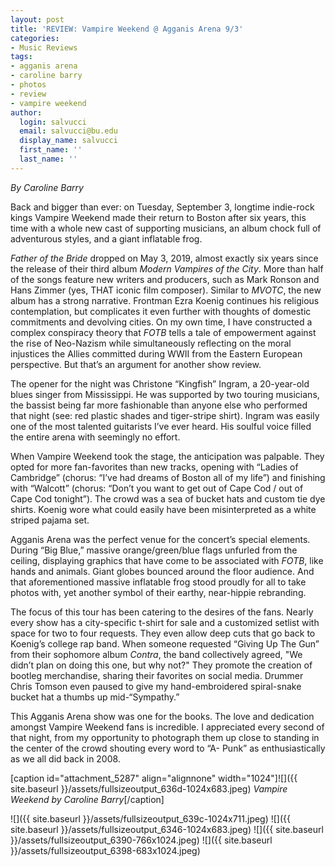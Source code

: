 ```yaml
---
layout: post
title: 'REVIEW: Vampire Weekend @ Agganis Arena 9/3'
categories:
- Music Reviews
tags:
- agganis arena
- caroline barry
- photos
- review
- vampire weekend
author:
  login: salvucci
  email: salvucci@bu.edu
  display_name: salvucci
  first_name: ''
  last_name: ''
---
```

_By Caroline Barry_

Back and bigger than ever: on Tuesday, September 3, longtime indie-rock kings Vampire Weekend made their return to Boston after six years, this time with a whole new cast of supporting musicians, an album chock full of adventurous styles, and a giant inflatable frog.

_Father of the Bride_ dropped on May 3, 2019, almost exactly six years since the release of their third album _Modern Vampires of the City_. More than half of the songs feature new writers and producers, such as Mark Ronson and Hans Zimmer (yes, THAT iconic film composer). Similar to _MVOTC_, the new album has a strong narrative. Frontman Ezra Koenig continues his religious contemplation, but complicates it even further with thoughts of domestic commitments and devolving cities. On my own time, I have constructed a complex conspiracy theory that _FOTB_ tells a tale of empowerment against the rise of Neo-Nazism while simultaneously reflecting on the moral injustices the Allies committed during WWII from the Eastern European perspective. But that’s an argument for another show review.

The opener for the night was Christone “Kingfish” Ingram, a 20-year-old blues singer from Mississippi. He was supported by two touring musicians, the bassist being far more fashionable than anyone else who performed that night (see: red plastic shades and tiger-stripe shirt). Ingram was easily one of the most talented guitarists I’ve ever heard. His soulful voice filled the entire arena with seemingly no effort.

When Vampire Weekend took the stage, the anticipation was palpable. They opted for more fan-favorites than new tracks, opening with “Ladies of Cambridge” (chorus: “I’ve had dreams of Boston all of my life”) and finishing with “Walcott” (chorus: “Don’t you want to get out of Cape Cod / out of Cape Cod tonight”). The crowd was a sea of bucket hats and custom tie dye shirts. Koenig wore what could easily have been misinterpreted as a white striped pajama set.

Agganis Arena was the perfect venue for the concert’s special elements. During “Big Blue,” massive orange/green/blue flags unfurled from the ceiling, displaying graphics that have come to be associated with _FOTB_, like hands and animals. Giant globes bounced around the floor audience. And that aforementioned massive inflatable frog stood proudly for all to take photos with, yet another symbol of their earthy, near-hippie rebranding.

The focus of this tour has been catering to the desires of the fans. Nearly every show has a city-specific t-shirt for sale and a customized setlist with space for two to four requests. They even allow deep cuts that go back to Koenig’s college rap band. When someone requested “Giving Up The Gun” from their sophomore album _Contra_, the band collectively agreed, "We didn’t plan on doing this one, but why not?" They promote the creation of bootleg merchandise, sharing their favorites on social media. Drummer Chris Tomson even paused to give my hand-embroidered spiral-snake bucket hat a thumbs up mid-“Sympathy.”

This Agganis Arena show was one for the books. The love and dedication amongst Vampire Weekend fans is incredible. I appreciated every second of that night, from my opportunity to photograph them up close to standing in the center of the crowd shouting every word to “A- Punk” as enthusiastically as we all did back in 2008.

\[caption id="attachment\_5287" align="alignnone" width="1024"\]![]({{ site.baseurl }}/assets/fullsizeoutput_636d-1024x683.jpeg) _Vampire Weekend by Caroline Barry_\[/caption\]

![]({{ site.baseurl }}/assets/fullsizeoutput_639c-1024x711.jpeg) ![]({{ site.baseurl }}/assets/fullsizeoutput_6346-1024x683.jpeg) ![]({{ site.baseurl }}/assets/fullsizeoutput_6390-766x1024.jpeg) ![]({{ site.baseurl }}/assets/fullsizeoutput_6398-683x1024.jpeg)